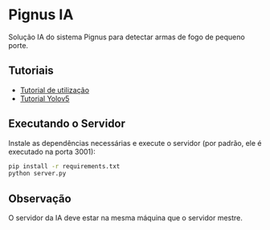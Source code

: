 # Pignus IA

Solução IA do sistema Pignus para detectar armas de fogo de pequeno porte.

## Tutoriais

* [Tutorial de utilização](https://github.com/vitorfroes/pignus-ia/tutorial.ipynb)&nbsp;
* [Tutorial Yolov5](https://github.com/ultralytics/yolov5/wiki/Train-Custom-Data)&nbsp;

## Executando o Servidor
Instale as dependências necessárias e execute o servidor (por padrão, ele é executado na porta 3001):
```bash
pip install -r requirements.txt
python server.py
```

## Observação
O servidor da IA deve estar na mesma máquina que o servidor mestre.
